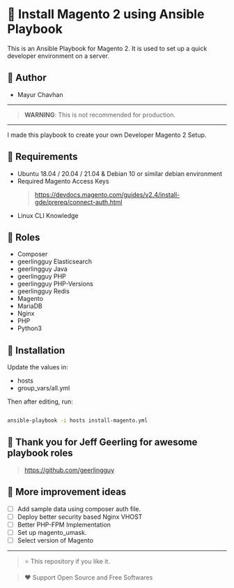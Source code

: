 # :diamond_shape_with_a_dot_inside: Install Magento 2 using Ansible Playbook

This is an Ansible Playbook for Magento 2. It is used to set up a quick developer environment on a server.


## :book: Author
* Mayur Chavhan

<hr />

> **WARNING**: This is not recommended for production.
<hr />
I made this playbook to create your own Developer Magento 2 Setup.


## :wrench: Requirements

* Ubuntu 18.04 / 20.04 / 21.04 & Debian 10 or similar debian environment
* Required Magento Access Keys
  >https://devdocs.magento.com/guides/v2.4/install-gde/prereq/connect-auth.html
* Linux CLI Knowledge

## :cake: Roles
- Composer
- geerlingguy Elasticsearch
- geerlingguy Java
- geerlingguy PHP
- geerlingguy PHP-Versions
- geerlingguy Redis
- Magento
- MariaDB
- Nginx
- PHP
- Python3

## :construction_worker: Installation

Update the values in:

* hosts
* group_vars/all.yml

Then after editing, run:

```bash

ansible-playbook -i hosts install-magento.yml
```

## :crown: Thank you for Jeff Geerling for awesome playbook roles


> https://github.com/geerlingguy


## :rocket: More improvement ideas

* [ ] Add sample data using composer auth file.
* [ ] Deploy better security based Nginx VHOST
* [ ] Better PHP-FPM Implementation
* [ ] Set up magento_umask.
* [ ] Select version of Magento

<hr />

> :star: This repository if you like it.

> :heart: Support Open Source and Free Softwares